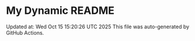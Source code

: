 # My Dynamic README
Updated at: Wed Oct 15 15:20:26 UTC 2025
This file was auto-generated by GitHub Actions.
